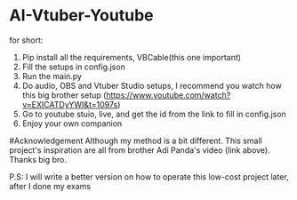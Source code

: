 # AI-Vtuber-Youtube

for short:
1. Pip install all the requirements, VBCable(this one important)
2. Fill the setups in config.json
3. Run the main.py
4. Do audio, OBS and Vtuber Studio setups, I recommend you watch how this big brother setup (https://www.youtube.com/watch?v=EXICATDyYWI&t=1097s)
5. Go to youtube stuio, live, and get the id from the link to fill in config.json
6. Enjoy your own companion

#Acknowledgement
Although my method is a bit different. This small project's inspiration are all from brother Adi Panda's video (link above). Thanks big bro.

P.S: I will write a better version on how to operate this low-cost project later, after I done my exams 
